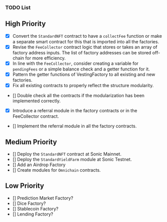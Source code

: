 ### TODO List

## High Priority
- [x] Convert the `StandardNFT` contract to have a `collectFee` function or make a separate smart contract for this that is imported into all the factories.
- [x] Revise the `FeeCollector` contract logic that stores or takes an array of factory address inputs. The list of factory addresses can be stored off-chain for more efficiency.
- [x] In line with the `FeeCollector`, consider creating a variable for `pendingFees` or a simple balance check and a getter function for it.
- [x] Pattern the getter functions of VestingFactory to all existing and new factories.
- [x] Fix all existing contracts to properly reflect the structure modularity.
- [] Double check all the contracts if the modularization has been implemented correctly.
- [x] Introduce a referral module in the factory contracts or in the FeeCollector contract.
- [] Implement the referral module in all the factory contracts.

## Medium Priority
- [] Deploy the `StandardNFT` contract at Sonic Mainnet.
- [] Deploy the `StandardYieldFarm` module at Sonic Testnet.
- [] Add an Airdrop Factory
- [] Create modules for `Omnichain` contracts.

## Low Priority
- [] Prediction Market Factory?
- [] Dice Factory?
- [] Stablecoin Factory?
- [] Lending Factory?